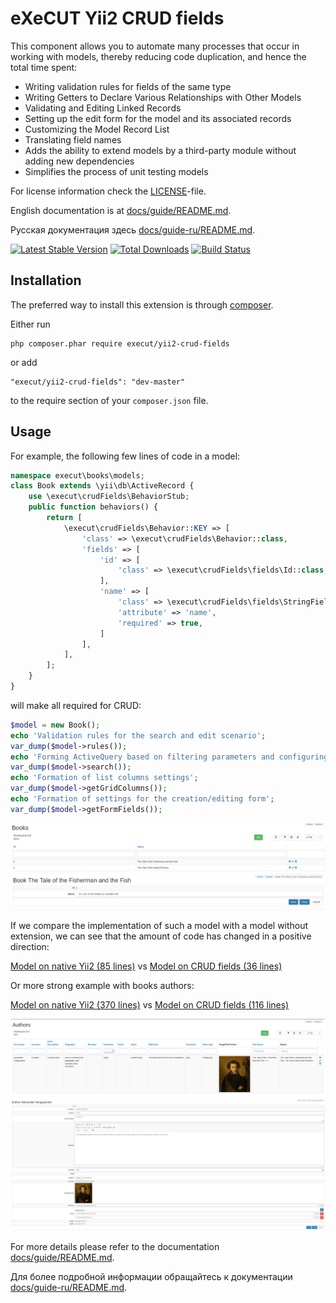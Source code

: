 # eXeCUT Yii2 CRUD fields
This component allows you to automate many processes that occur in working with models, thereby reducing code
duplication, and hence the total time spent:
* Writing validation rules for fields of the same type
* Writing Getters to Declare Various Relationships with Other Models
* Validating and Editing Linked Records
* Setting up the edit form for the model and its associated records
* Customizing the Model Record List
* Translating field names
* Adds the ability to extend models by a third-party module without adding new dependencies
* Simplifies the process of unit testing models


For license information check the [LICENSE](LICENSE.md)-file.

English documentation is at [docs/guide/README.md](https://github.com/execut/yii2-crud-fields/blob/master/docs/guide/README.md).

Русская документация здесь [docs/guide-ru/README.md](https://github.com/execut/yii2-crud-fields/blob/master/docs/guide-ru/README.md).

[![Latest Stable Version](https://poser.pugx.org/execut/yii2-crud-fields/v/stable.png)](https://packagist.org/packages/execut/yii2-crud-fields)
[![Total Downloads](https://poser.pugx.org/execut/yii2-crud-fields/downloads.png)](https://packagist.org/packages/execut/yii2-crud-fields)
[![Build Status](https://travis-ci.com/execut/yii2-crud-fields.svg?branch=master)](https://travis-ci.com/execut/yii2-crud-fields)


Installation
------------

The preferred way to install this extension is through [composer](http://getcomposer.org/download/).

Either run

```
php composer.phar require execut/yii2-crud-fields
```

or add

```
"execut/yii2-crud-fields": "dev-master"
```

to the require section of your `composer.json` file.

Usage
----

For example, the following few lines of code in a model:

```php
namespace execut\books\models;
class Book extends \yii\db\ActiveRecord {
    use \execut\crudFields\BehaviorStub;
    public function behaviors() {
        return [
            \execut\crudFields\Behavior::KEY => [
                'class' => \execut\crudFields\Behavior::class,
                'fields' => [
                    'id' => [
                        'class' => \execut\crudFields\fields\Id::class,
                    ],
                    'name' => [
                        'class' => \execut\crudFields\fields\StringField::class,
                        'attribute' => 'name',
                        'required' => true,
                    ]
                ],
            ],
        ];
    }
}
```

 will make all required for CRUD:
 
 ```php
 $model = new Book();
 echo 'Validation rules for the search and edit scenario';
 var_dump($model->rules());
 echo 'Forming ActiveQuery based on filtering parameters and configuring ActiveDataProvider';
 var_dump($model->search());
 echo 'Formation of list columns settings';
 var_dump($model->getGridColumns());
 echo 'Formation of settings for the creation/editing form';
 var_dump($model->getFormFields());
 ```

![Books CRUD list](https://raw.githubusercontent.com/execut/yii2-crud/master/docs/guide/i/books-list.jpg)
![Books CRUD form](https://raw.githubusercontent.com/execut/yii2-crud/master/docs/guide/i/books-form.jpg)

If we compare the implementation of such a model with a model without extension, we can see that the amount of code has changed in a positive direction:

[Model on native Yii2 (85 lines)](https://github.com/execut/yii2-books-native/blob/master/models/Book.php) vs [Model on CRUD fields (36 lines)](https://github.com/execut/yii2-books/blob/master/models/Book.php)

Or more strong example with books authors:

[Model on native Yii2 (370 lines)](https://github.com/execut/yii2-books-native/blob/master/models/Author.php) vs [Model on CRUD fields (116 lines)](https://github.com/execut/yii2-books/blob/master/models/Author.php)

![Authors CRUD list](https://raw.githubusercontent.com/execut/yii2-crud/master/docs/guide/i/authors-list.jpg)
![Authors CRUD form](https://raw.githubusercontent.com/execut/yii2-crud/master/docs/guide/i/authors-form.jpg)

For more details please refer to the documentation [docs/guide/README.md](https://github.com/execut/yii2-crud-fields/blob/master/docs/guide/README.md).

Для более подробной информации обращайтесь к документации [docs/guide-ru/README.md](https://github.com/execut/yii2-crud-fields/blob/master/docs/guide-ru/README.md).

